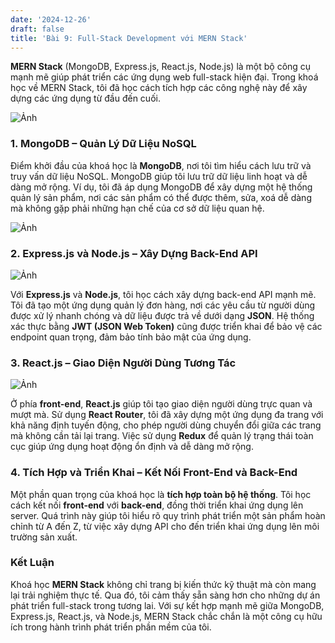 ```yaml
---
date: '2024-12-26'
draft: false
title: 'Bài 9: Full-Stack Development với MERN Stack'
---
```


**MERN Stack** (MongoDB, Express.js, React.js, Node.js) là một bộ công cụ mạnh mẽ giúp phát triển các ứng 
dụng web full-stack hiện đại. Trong khoá học về MERN Stack, tôi đã học cách tích hợp các công nghệ này 
để xây dựng các ứng dụng từ đầu đến cuối.

![Ảnh](/images/mean.jpg)

### 1. MongoDB – Quản Lý Dữ Liệu NoSQL

Điểm khởi đầu của khoá học là **MongoDB**, nơi tôi tìm hiểu cách lưu trữ và truy vấn dữ liệu NoSQL. 
MongoDB giúp tôi lưu trữ dữ liệu linh hoạt và dễ dàng mở rộng. 
Ví dụ, tôi đã áp dụng MongoDB để xây dựng một hệ thống quản lý sản phẩm, nơi các sản phẩm có thể 
được thêm, sửa, xoá dễ dàng mà không gặp phải những hạn chế của cơ sở dữ liệu quan hệ.

![Ảnh](/images/mongo.png)

### 2. Express.js và Node.js – Xây Dựng Back-End API

![Ảnh](/images/Express.png)

Với **Express.js** và **Node.js**, tôi học cách xây dựng back-end API mạnh mẽ. 
Tôi đã tạo một ứng dụng quản lý đơn hàng, nơi các yêu cầu từ người dùng được xử lý nhanh chóng và 
dữ liệu được trả về dưới dạng **JSON**. 
Hệ thống xác thực bằng **JWT (JSON Web Token)** cũng được triển khai để bảo vệ các 
endpoint quan trọng, đảm bảo tính bảo mật của ứng dụng.

### 3. React.js – Giao Diện Người Dùng Tương Tác

![Ảnh](/images/react.jpg)

Ở phía **front-end**, **React.js** giúp tôi tạo giao diện người dùng trực quan và mượt mà. 
Sử dụng **React Router**, tôi đã xây dựng một ứng dụng đa trang với khả năng định tuyến động, 
cho phép người dùng chuyển đổi giữa các trang mà không cần tải lại trang. 
Việc sử dụng **Redux** để quản lý trạng thái toàn cục giúp ứng dụng hoạt động ổn định và dễ dàng mở rộng.

### 4. Tích Hợp và Triển Khai – Kết Nối Front-End và Back-End

Một phần quan trọng của khoá học là **tích hợp toàn bộ hệ thống**. 
Tôi học cách kết nối **front-end** với **back-end**, đồng thời triển khai ứng dụng lên server. 
Quá trình này giúp tôi hiểu rõ quy trình phát triển một sản phẩm hoàn chỉnh từ A đến Z, 
từ việc xây dựng API cho đến triển khai ứng dụng lên môi trường sản xuất.

### Kết Luận

Khoá học **MERN Stack** không chỉ trang bị kiến thức kỹ thuật mà còn mang lại trải nghiệm thực tế. 
Qua đó, tôi cảm thấy sẵn sàng hơn cho những dự án phát triển full-stack trong tương lai. 
Với sự kết hợp mạnh mẽ giữa MongoDB, Express.js, React.js, và Node.js, 
MERN Stack chắc chắn là một công cụ hữu ích trong hành trình phát triển phần mềm của tôi.
